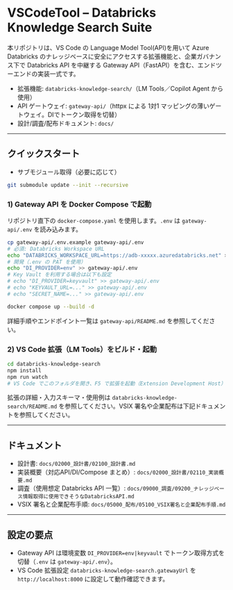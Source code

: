 # VSCodeTool – Databricks Knowledge Search Suite

本リポジトリは、VS Code の Language Model Tool(API)を用いて Azure Databricks のナレッジベースに安全にアクセスする拡張機能と、企業ガバナンス下で Databricks API を中継する Gateway API（FastAPI）を含む、エンドツーエンドの実装一式です。

- 拡張機能: `databricks-knowledge-search/`（LM Tools／Copilot Agent から使用）
- API ゲートウェイ: `gateway-api/`（httpx による 1対1 マッピングの薄いゲートウェイ。DIでトークン取得を切替）
- 設計/調査/配布ドキュメント: `docs/`

---

## クイックスタート

- サブモジュール取得（必要に応じて）
```bash
git submodule update --init --recursive
```

### 1) Gateway API を Docker Compose で起動
リポジトリ直下の `docker-compose.yaml` を使用します。`.env` は `gateway-api/.env` を読み込みます。

```bash
cp gateway-api/.env.example gateway-api/.env
# 必須: Databricks Workspace URL
echo "DATABRICKS_WORKSPACE_URL=https://adb-xxxxx.azuredatabricks.net" >> gateway-api/.env
# 開発（.env の PAT を使用）
echo "DI_PROVIDER=env" >> gateway-api/.env
# Key Vault を利用する場合は以下も設定
# echo "DI_PROVIDER=keyvault" >> gateway-api/.env
# echo "KEYVAULT_URL=..." >> gateway-api/.env
# echo "SECRET_NAME=..." >> gateway-api/.env

docker compose up --build -d
```

詳細手順やエンドポイント一覧は `gateway-api/README.md` を参照してください。

### 2) VS Code 拡張（LM Tools）をビルド・起動

```bash
cd databricks-knowledge-search
npm install
npm run watch
# VS Code でこのフォルダを開き、F5 で拡張を起動（Extension Development Host）
```

拡張の詳細・入力スキーマ・使用例は `databricks-knowledge-search/README.md` を参照してください。VSIX 署名や企業配布は下記ドキュメントを参照してください。

---

## ドキュメント
- 設計書: `docs/02000_設計書/02100_設計書.md`
- 実装概要（対応API/DI/Compose まとめ）: `docs/02000_設計書/02110_実装概要.md`
- 調査（使用想定 Databricks API 一覧）: `docs/09000_調査/09200_ナレッジベース情報取得に使用できそうなDatabricksAPI.md`
- VSIX 署名と企業配布手順: `docs/05000_配布/05100_VSIX署名と企業配布手順.md`

---

## 設定の要点
- Gateway API は環境変数 `DI_PROVIDER=env|keyvault` でトークン取得方式を切替（`.env` は `gateway-api/.env`）。
- VS Code 拡張設定 `databricks-knowledge-search.gatewayUrl` を `http://localhost:8000` に設定して動作確認できます。
